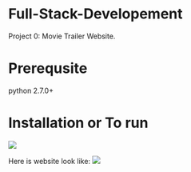 # Full-Stack-Developement
Project 0: Movie Trailer Website.

# Prerequsite
python 2.7.0+

# Installation or To run
<img src="https://lh5.googleusercontent.com/8LV9GkwyvB3w-YE6GA2Xy5M_2r267xC5jHJN4XGK0_RAgK6VN_iC9Cujeym-A7G3-90ZDD-kkOXXyD8=w1321-h654-rw">

Here is website look like:
<img src ="https://lh5.googleusercontent.com/Oti5B9esYV4xQMJvmjGehs5bjstOhOv7uBPXBjYQQ0xpl6STXzvTiLjx2Z-5FZZrecUP2YIfAcxCKHE=w1321-h654-rw">

